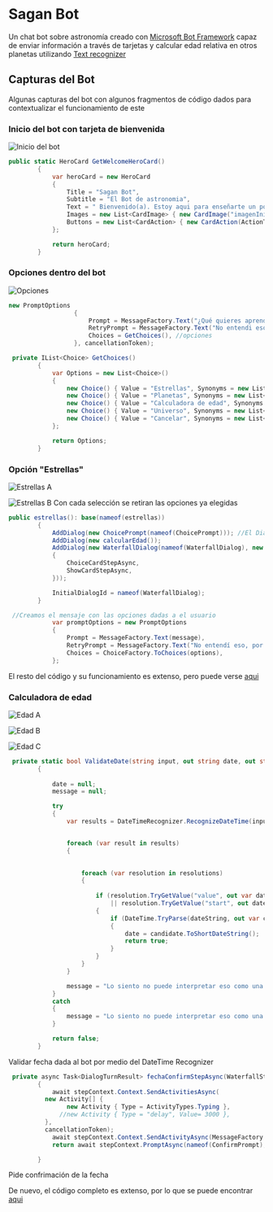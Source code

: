 # Sagan Bot

Un chat bot sobre astronomía creado con [Microsoft Bot Framework](https://dev.botframework.com/) capaz de enviar información a través de tarjetas y calcular edad relativa en otros planetas utilizando [Text recognizer](https://github.com/microsoft/Recognizers-Text)

## Capturas del Bot

Algunas capturas del bot con algunos fragmentos de código dados para contextualizar el funcionamiento de este

### Inicio del bot con tarjeta de bienvenida
![Inicio del bot](https://i.imgur.com/sydtUbp.png)

```C#
public static HeroCard GetWelcomeHeroCard()
        {
            var heroCard = new HeroCard
            {
                Title = "Sagan Bot",
                Subtitle = "El Bot de astronomia",
                Text = " Bienvenido(a). Estoy aqui para enseñarte un poco de astronomia",
                Images = new List<CardImage> { new CardImage("imagenInicio") },
                Buttons = new List<CardAction> { new CardAction(ActionTypes.MessageBack, "Enseñame", value: "Empezar") },
            };

            return heroCard;
        }      
```

### Opciones dentro del bot
![Opciones](https://i.imgur.com/N8Hpgxe.png)


```C#
new PromptOptions
                  {
                      Prompt = MessageFactory.Text("¿Qué quieres aprender hoy?"), //Frase inicial de la pregunta
                      RetryPrompt = MessageFactory.Text("No entendi eso.  Por favor elija una opción de la lista."), //en caso de seleccionar una opcion inexistente se envia este mensaje
                      Choices = GetChoices(), //opciones
                  }, cancellationToken);
```            

```C#
 private IList<Choice> GetChoices()
        {
            var Options = new List<Choice>()
            {
                new Choice() { Value = "Estrellas", Synonyms = new List<string>() { "Quiero conocer las estrellas","Algo sobre las estrellas", "Cuentame sobre las estrellas" } },
                new Choice() { Value = "Planetas", Synonyms = new List<string>() { "Algo sobre los planetas","Cuentame sobre los planetas" } },
                new Choice() { Value = "Calculadora de edad", Synonyms = new List<string>() { "Quiero calcular mi edad", "mi edad en otro planeta","conocer mi edad en otro planeta", "Calcular mi edad" } },
                new Choice() { Value = "Universo", Synonyms = new List<string>() { "Quiero conocer el universo", "Sobre el universo","Cuentame sobre el universo" } },
                new Choice() { Value = "Cancelar", Synonyms = new List<string>() { "Atras","Adios","Volver" } },
            };

            return Options;
        }
```
### Opción "Estrellas"
![Estrellas A](https://i.imgur.com/7SCGjvN.png)

![Estrellas B](https://i.imgur.com/Xp3JPDU.png)
Con cada selección se retiran las opciones ya elegidas
```C#
public estrellas(): base(nameof(estrellas))
        {
            AddDialog(new ChoicePrompt(nameof(ChoicePrompt))); //El Dialogo de las opciones
            AddDialog(new calcularEdad());
            AddDialog(new WaterfallDialog(nameof(WaterfallDialog), new WaterfallStep[] //El dialogo en cascada con los dialogos a mostrar
            {
                ChoiceCardStepAsync,
                ShowCardStepAsync,
            }));

            InitialDialogId = nameof(WaterfallDialog);
        }
```
```C#
 //Creamos el mensaje con las opciones dadas a el usuario
            var promptOptions = new PromptOptions
            {
                Prompt = MessageFactory.Text(message),
                RetryPrompt = MessageFactory.Text("No entendí eso, por favor elige uno de la lista."),
                Choices = ChoiceFactory.ToChoices(options),
            };
```

El resto del código y su funcionamiento es extenso, pero puede verse [aqui](https://github.com/RaymoEf/saganBot/blob/master/saganBot/Dialogs/estrellas.cs)

### Calculadora de edad

![Edad A](https://i.imgur.com/ELDLfeY.png)

![Edad B](https://i.imgur.com/cz8KWO6.png)

![Edad C](https://i.imgur.com/cwo7N1w.png)

```C#
 private static bool ValidateDate(string input, out string date, out string message)
        {
            
            date = null;
            message = null;

            try
            {
                var results = DateTimeRecognizer.RecognizeDateTime(input, Culture.Spanish);


                foreach (var result in results)
                {
                    

                    foreach (var resolution in resolutions)
                    {
                       
                        if (resolution.TryGetValue("value", out var dateString)
                            || resolution.TryGetValue("start", out dateString))
                        {
                            if (DateTime.TryParse(dateString, out var candidate))
                            {
                                date = candidate.ToShortDateString();
                                return true;
                            }
                        }
                    }
                }

                message = "Lo siento no puede interpretar eso como una fecha";
            }
            catch
            {
                message = "Lo siento no puede interpretar eso como una fecha.";
            }

            return false;
        }
``` 
Validar fecha dada al bot por medio del DateTime Recognizer

```C#
 private async Task<DialogTurnResult> fechaConfirmStepAsync(WaterfallStepContext stepContext, CancellationToken cancellationToken)
        {
            await stepContext.Context.SendActivitiesAsync(
          new Activity[] {
                new Activity { Type = ActivityTypes.Typing },
              //new Activity { Type = "delay", Value= 3000 },
          },
          cancellationToken);
            await stepContext.Context.SendActivityAsync(MessageFactory.Text($"Tengo tu fecha de nacimiento como {fechaSelected}."), cancellationToken);
            return await stepContext.PromptAsync(nameof(ConfirmPrompt), new PromptOptions { Prompt = MessageFactory.Text("¿Es correcto?") }, cancellationToken);

        }
``` 
Pide confrimación de la fecha       

De nuevo, el código completo es extenso, por lo que se puede encontrar [aqui](https://github.com/RaymoEf/saganBot/blob/master/saganBot/Dialogs/calcularEdad.cs)
